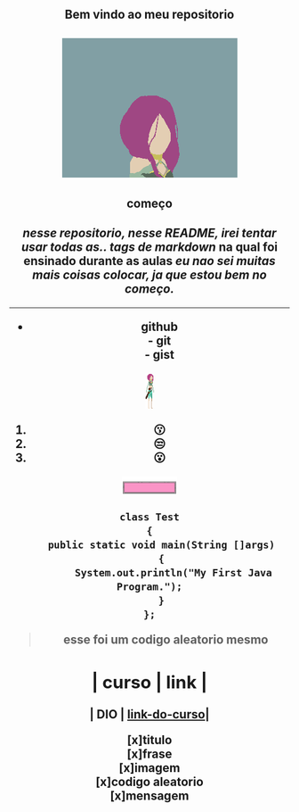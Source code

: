 <center> <h2> Bem vindo ao meu repositorio <h2> <center>

![imagem-de-garota](https://github.com/ThDeye/Gifs/blob/main/icone1.png)

#### começo   <br>

*nesse repositorio, nesse README, irei tentar usar todas as.. tags de markdown* __na qual foi ensinado durante as aulas__ ___eu nao sei muitas mais coisas colocar, ja que estou bem no começo.___

___________

- github   
      - git   
      - gist  

![gif](https://github.com/guhen-axe/O-amor/blob/main/garota-parada.gif)

1. 😗
2. 😒
3. 😮

<img src="https://github.com/ThDeye/Gifs/blob/main/hp.gif" width="100px">




`class Test` <br>
`{`<br>
`    public static void main(String []args)`<br>
`    {`<br>
`        System.out.println("My First Java Program.");`<br>
`    }`<br>
`};`<br>

>esse foi um codigo aleatorio mesmo

|   curso   |   link  |
---------
|     DIO   | [link-do-curso](https://web.dio.me/home)|


[x]titulo   <br>
[x]frase   <br>
[x]imagem   <br>
[x]codigo aleatorio   <br>
[x]mensagem
